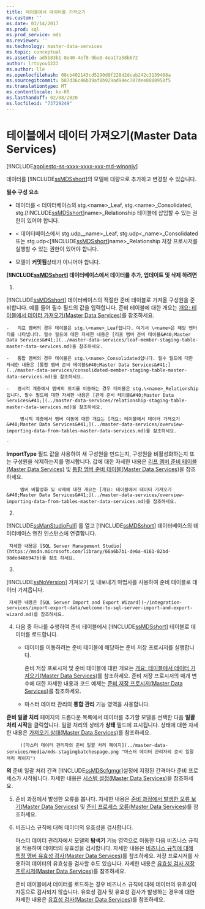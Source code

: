 ```yaml
---
title: 테이블에서 데이터를 가져오기
ms.custom: ''
ms.date: 03/14/2017
ms.prod: sql
ms.prod_service: mds
ms.reviewer: ''
ms.technology: master-data-services
ms.topic: conceptual
ms.assetid: ad5b83b1-8e40-4ef8-9ba8-4ea17a58b672
author: lrtoyou1223
ms.author: lle
ms.openlocfilehash: 08cb402143cd5290d0f228d2dcab242c3139408a
ms.sourcegitcommit: b87d36c46b39af8b929ad94ec707dee8800950f5
ms.translationtype: MT
ms.contentlocale: ko-KR
ms.lasthandoff: 02/08/2020
ms.locfileid: "73729249"
---
```

# <a name="import-data-from-tables-master-data-services"></a>테이블에서 데이터 가져오기(Master Data Services)

[!INCLUDE[appliesto-ss-xxxx-xxxx-xxx-md-winonly](../includes/appliesto-ss-xxxx-xxxx-xxx-md-winonly.md)]

  데이터를 [!INCLUDE[ssMDSshort](../includes/ssmdsshort-md.md)]의 모델에 대량으로 추가하고 변경할 수 있습니다.  
  
 **필수 구성 요소**  
  
-   데이터를 \< 데이터베이스의 stg.\<name>_Leaf, stg.\<name>_Consolidated, stg.[!INCLUDE[ssMDSshort](../includes/ssmdsshort-md.md)]name>_Relationship 테이블에 삽입할 수 있는 권한이 있어야 합니다.  
  
-   
  \< 데이터베이스에서 stg.udp_\_name>_Leaf, stg.udp\<\_name>_Consolidated 또는 stg.udp\<[!INCLUDE[ssMDSshort](../includes/ssmdsshort-md.md)]name>_Relationship 저장 프로시저를 실행할 수 있는 권한이 있어야 합니다.  
  
-   모델이 **커밋됨**상태가 아니어야 합니다.  
  
 **[!INCLUDE[ssMDSshort](../includes/ssmdsshort-md.md)] 데이터베이스에서 데이터를 추가, 업데이트 및 삭제 하려면**  
  
1.  
  [!INCLUDE[ssMDSshort](../includes/ssmdsshort-md.md)] 데이터베이스의 적절한 준비 테이블로 가져올 구성원을 준비합니다. 예를 들어 필수 필드의 값을 입력합니다. 준비 테이블에 대한 개요는 [개요: 테이블에서 데이터 가져오기&#40;Master Data Services&#41;](../master-data-services/overview-importing-data-from-tables-master-data-services.md)를 참조하세요.  
  
    -   리프 멤버의 경우 테이블은 stg.\<name>_Leaf입니다. 여기서 \<name>은 해당 엔터티를 나타냅니다. 필수 필드에 대한 자세한 내용은 [리프 멤버 준비 테이블&#40;Master Data Services&#41;](../master-data-services/leaf-member-staging-table-master-data-services.md)을 참조하세요.  
  
    -   통합 멤버의 경우 테이블은 stg.\<name>_Consolidated입니다. 필수 필드에 대한 자세한 내용은 [통합 멤버 준비 테이블&#40;Master Data Services&#41;](../master-data-services/consolidated-member-staging-table-master-data-services.md)을 참조하세요.  
  
    -   명시적 계층에서 멤버의 위치를 이동하는 경우 테이블은 stg.\<name>_Relationship입니다. 필수 필드에 대한 자세한 내용은 [관계 준비 테이블&#40;Master Data Services&#41;](../master-data-services/relationship-staging-table-master-data-services.md)을 참조하세요.  
  
         명시적 계층에서 멤버 이동에 대한 개요는 [개요: 테이블에서 데이터 가져오기&#40;Master Data Services&#41;](../master-data-services/overview-importing-data-from-tables-master-data-services.md)를 참조하세요.  
  
    -   
  **ImportType** 필드 값을 사용하여 새 구성원을 만드는지, 구성원을 비활성화하는지 또는 구성원을 삭제하는지를 명시합니다. 값에 대한 자세한 내용은 [리프 멤버 준비 테이블&#40;Master Data Services&#41;](../master-data-services/leaf-member-staging-table-master-data-services.md) 및 [통합 멤버 준비 테이블&#40;Master Data Services&#41;](../master-data-services/consolidated-member-staging-table-master-data-services.md)을 참조하세요.  
  
         멤버 비활성화 및 삭제에 대한 개요는 [개요: 테이블에서 데이터 가져오기&#40;Master Data Services&#41;](../master-data-services/overview-importing-data-from-tables-master-data-services.md)를 참조하세요.  
  
2.  
  [!INCLUDE[ssManStudioFull](../includes/ssmanstudiofull-md.md)] 를 열고 [!INCLUDE[ssMDSshort](../includes/ssmdsshort-md.md)] 데이터베이스의 데이터베이스 엔진 인스턴스에 연결합니다.  
  
     자세한 내용은 [SQL Server Management Studio](https://msdn.microsoft.com/library/66a6b7b1-de6a-4161-82bd-98ded486947b)를 참조 하세요.  
  
3.  
  [!INCLUDE[ssNoVersion](../includes/ssnoversion-md.md)] 가져오기 및 내보내기 마법사를 사용하여 준비 테이블로 데이터 가져옵니다.  
  
     자세한 내용은 [SQL Server Import and Export Wizard](~/integration-services/import-export-data/welcome-to-sql-server-import-and-export-wizard.md)를 참조하세요.  
  
4.  다음 중 하나를 수행하여 준비 테이블에서 [!INCLUDE[ssMDSshort](../includes/ssmdsshort-md.md)] 테이블로 데이터를 로드합니다.  
  
    -   데이터를 이동하려는 준비 테이블에 해당하는 준비 저장 프로시저를 실행합니다.  
  
         준비 저장 프로시저 및 준비 테이블에 대한 개요는 [개요: 테이블에서 데이터 가져오기&#40;Master Data Services&#41;](../master-data-services/overview-importing-data-from-tables-master-data-services.md)를 참조하세요. 준비 저장 프로시저의 매개 변수에 대한 자세한 내용과 코드 예제는 [준비 저장 프로시저&#40;Master Data Services&#41;](../master-data-services/staging-stored-procedure-master-data-services.md)를 참조하세요.  
  
    -   마스터 데이터 관리의 **통합 관리** 기능 영역을 사용합니다.  
  
         
  **준비 일괄 처리** 페이지의 드롭다운 목록에서 데이터를 추가할 모델을 선택한 다음 **일괄 처리 시작**을 클릭합니다. 일괄 처리의 상태가 **상태** 필드에 표시됩니다. 상태에 대한 자세한 내용은 [가져오기 상태&#40;Master Data Services&#41;](../master-data-services/import-statuses-master-data-services.md)를 참조하세요.  
  
         ![마스터 데이터 관리자의 준비 일괄 처리 페이지](../master-data-services/media/mds-stagingbatchespage.png "마스터 데이터 관리자의 준비 일괄 처리 페이지")  
  
         
  **의** 준비 일괄 처리 간격 [!INCLUDE[ssMDScfgmgr](../includes/ssmdscfgmgr-md.md)]설정에 지정된 간격마다 준비 프로세스가 시작됩니다. 자세한 내용은 [시스템 설정&#40;Master Data Services&#41;](../master-data-services/system-settings-master-data-services.md)을 참조하세요.  
  
5.  준비 과정에서 발생한 오류를 봅니다. 자세한 내용은 [준비 과정에서 발생한 오류 보기&#40;Master Data Services&#41;](../master-data-services/view-errors-that-occur-during-staging-master-data-services.md) 및 [준비 프로세스 오류&#40;Master Data Services&#41;](../master-data-services/staging-process-errors-master-data-services.md)를 참조하세요.  
  
6.  비즈니스 규칙에 대해 데이터의 유효성을 검사합니다.  
  
     마스터 데이터 관리자에서 모델의 **탐색기** 기능 영역으로 이동한 다음 비즈니스 규칙을 적용하여 데이터의 유효성을 검사합니다. 자세한 내용은 [비즈니스 규칙에 대해 특정 멤버 유효성 검사&#40;Master Data Services&#41;](../master-data-services/validate-specific-members-against-business-rules-master-data-services.md)를 참조하세요. 저장 프로시저를 사용하여 데이터의 유효성을 검사할 수도 있습니다. 자세한 내용은 [유효성 검사 저장 프로시저&#40;Master Data Services&#41;](../master-data-services/validation-stored-procedure-master-data-services.md)를 참조하세요.  
  
     준비 테이블에서 데이터를 로드하는 경우 비즈니스 규칙에 대해 데이터의 유효성이 자동으로 검사되지 않습니다. 유효성 검사 및 유효성 검사가 발생하는 경우에 대한 자세한 내용은 [유효성 검사&#40;Master Data Services&#41;](../master-data-services/validation-master-data-services.md)를 참조하세요.  
  
  
